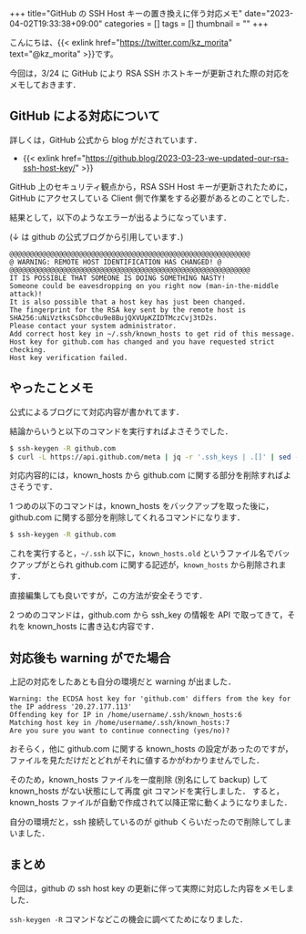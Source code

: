 +++
title="GitHub の SSH Host キーの置き換えに伴う対応メモ"
date="2023-04-02T19:33:38+09:00"
categories = []
tags = []
thumbnail = ""
+++

こんにちは、{{< exlink href="https://twitter.com/kz_morita" text="@kz_morita" >}}です。

今回は，3/24 に GitHub により RSA SSH ホストキーが更新された際の対応をメモしておきます．

## GitHub による対応について

詳しくは，GitHub 公式から blog がだされています．

-   {{< exlink href="https://github.blog/2023-03-23-we-updated-our-rsa-ssh-host-key/" >}}

GitHub 上のセキュリティ観点から，RSA SSH Host キーが更新されたために，GitHub にアクセスしている Client 側で作業をする必要があるとのことでした．

結果として，以下のようなエラーが出るようになっています．

(↓ は github の公式ブログから引用しています．)

```
@@@@@@@@@@@@@@@@@@@@@@@@@@@@@@@@@@@@@@@@@@@@@@@@@@@@@@@@@@@
@ WARNING: REMOTE HOST IDENTIFICATION HAS CHANGED! @
@@@@@@@@@@@@@@@@@@@@@@@@@@@@@@@@@@@@@@@@@@@@@@@@@@@@@@@@@@@
IT IS POSSIBLE THAT SOMEONE IS DOING SOMETHING NASTY!
Someone could be eavesdropping on you right now (man-in-the-middle attack)!
It is also possible that a host key has just been changed.
The fingerprint for the RSA key sent by the remote host is
SHA256:uNiVztksCsDhcc0u9e8BujQXVUpKZIDTMczCvj3tD2s.
Please contact your system administrator.
Add correct host key in ~/.ssh/known_hosts to get rid of this message.
Host key for github.com has changed and you have requested strict checking.
Host key verification failed.
```

## やったことメモ

公式によるブログにて対応内容が書かれてます．

結論からいうと以下のコマンドを実行すればよさそうでした．

```bash
$ ssh-keygen -R github.com
$ curl -L https://api.github.com/meta | jq -r '.ssh_keys | .[]' | sed -e 's/^/github.com /' >> ~/.ssh/known_hosts
```

対応内容的には，known_hosts から github.com に関する部分を削除すればよさそうです．

1 つめの以下のコマンドは，known_hosts をバックアップを取った後に，github.com に関する部分を削除してくれるコマンドになります．

```bash
$ ssh-keygen -R github.com
```

これを実行すると，`~/.ssh` 以下に，`known_hosts.old` というファイル名でバックアップがとられ github.com に関する記述が，`known_hosts` から削除されます．

直接編集しても良いですが，この方法が安全そうです．

2 つめのコマンドは，github.com から ssh_key の情報を API で取ってきて，それを known_hosts に書き込む内容です．

## 対応後も warning がでた場合

上記の対応をしたあとも自分の環境だと warning が出ました．

```
Warning: the ECDSA host key for 'github.com' differs from the key for the IP address '20.27.177.113'
Offending key for IP in /home/username/.ssh/known_hosts:6
Matching host key in /home/username/.ssh/known_hosts:7
Are you sure you want to continue connecting (yes/no)?
```

おそらく，他に github.com に関する known_hosts の設定があったのですが，ファイルを見ただけだとどれがそれに値するかがわかりませんでした．

そのため，known_hosts ファイルを一度削除 (別名にして backup) して known_hosts がない状態にして再度 git コマンドを実行しました．
すると，known_hosts ファイルが自動で作成されて以降正常に動くようになりました．

自分の環境だと，ssh 接続しているのが github くらいだったので削除してしまいました．

## まとめ

今回は，github の ssh host key の更新に伴って実際に対応した内容をメモしました．

`ssh-keygen -R` コマンドなどこの機会に調べてためになりました．
